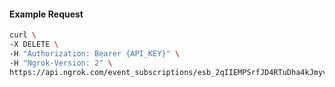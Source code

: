 <!-- Code generated for API Clients. DO NOT EDIT. -->

#### Example Request

```bash
curl \
-X DELETE \
-H "Authorization: Bearer {API_KEY}" \
-H "Ngrok-Version: 2" \
https://api.ngrok.com/event_subscriptions/esb_2qIIEMPSrfJD4RTuDha4kJmyvLU/sources/ip_policy_updated.v0
```
